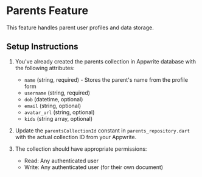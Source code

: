 # Parents Feature

This feature handles parent user profiles and data storage.

## Setup Instructions

1. You've already created the parents collection in Appwrite database with the following attributes:
   - `name` (string, required) - Stores the parent's name from the profile form
   - `username` (string, required)
   - `dob` (datetime, optional)
   - `email` (string, optional)
   - `avatar_url` (string, optional)
   - `kids` (string array, optional)

2. Update the `parentsCollectionId` constant in `parents_repository.dart` with the actual collection ID from your Appwrite.

3. The collection should have appropriate permissions:
   - Read: Any authenticated user
   - Write: Any authenticated user (for their own document)